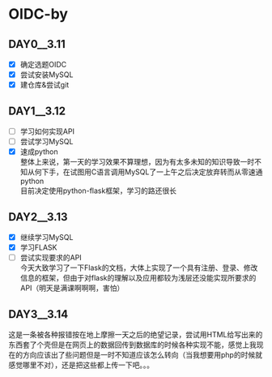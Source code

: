 #   OIDC-by
## DAY0__3.11
- [x] 确定选题OIDC
- [x] 尝试安装MySQL
- [x] 建仓库&尝试git
##  DAY1__3.12
- [ ] 学习如何实现API
- [ ] 尝试学习MySQL
- [x] 速成python\
 整体上来说，第一天的学习效果不算理想，因为有太多未知的知识导致一时不知从何下手，在试图用C语言调用MySQL了一上午之后决定放弃转而从零速通python\
  目前决定使用python-flask框架，学习的路还很长
##  DAY2__3.13
- [x]   继续学习MySQL
- [x]   学习FLASK
- [ ]   尝试实现要求的API\
今天大致学习了一下Flask的文档，大体上实现了一个具有注册、登录、修改信息的框架，但由于对flask的理解以及应用都较为浅层还没能实现所要求的API（明天是满课啊啊啊，害怕）
##  DAY3__3.14
这是一条被各种报错按在地上摩擦一天之后的绝望记录，尝试用HTML给写出来的东西套了个壳但是在网页上的数据回传到数据库的时候各种实现不能，感觉上我现在的方向应该出了些问题但是一时不知道应该怎么转向（当我想要用php的时候就感觉哪里不对），还是把这些都上传一下吧。。。